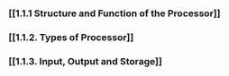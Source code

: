 ### [[1.1.1 Structure and Function of the Processor]]
### [[1.1.2. Types of Processor]]
### [[1.1.3. Input, Output and Storage]]
